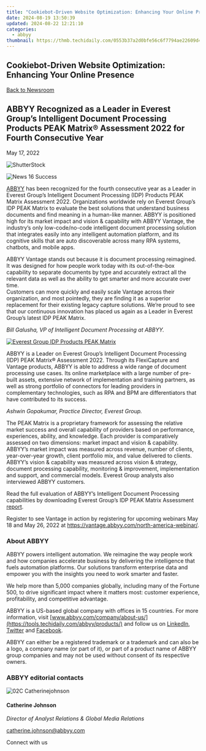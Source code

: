 ```yaml
---
title: "Cookiebot-Driven Website Optimization: Enhancing Your Online Presence"
date: 2024-08-19 13:50:39
updated: 2024-08-22 12:21:10
categories:
  - abbyy
thumbnail: https://thmb.techidaily.com/0553b37a2d0bfe56c6f7794ae22609d4c46a2b30d090cb5ced8396683e115022.jpg
---
```


## Cookiebot-Driven Website Optimization: Enhancing Your Online Presence

[Back to Newsroom](https://tools.techidaily.com/abbyy/products/)

## ABBYY Recognized as a Leader in Everest Group’s Intelligent Document Processing Products PEAK Matrix® Assessment 2022 for Fourth Consecutive Year

May 17, 2022

![ShutterStock](https://content.abbyy.com/-/media/project/abbyy/abbyy/branchtemplates/shutterstock_1272462163_1296-x-729.jpg?h=729&iar=0&w=1296)

![News 16 Success](https://static4.abbyy.com/abbyycommedia/33671/news-16-success.jpg) 

[ABBYY](https://tools.techidaily.com/abbyy/products/) has been recognized for the fourth consecutive year as a Leader in Everest Group’s Intelligent Document Processing (IDP) Products PEAK Matrix Assessment 2022\. Organizations worldwide rely on Everest Group’s IDP PEAK Matrix to evaluate the best solutions that understand business documents and find meaning in a human-like manner. ABBYY is positioned high for its market impact and vision & capability with ABBYY Vantage, the industry’s only low-code/no-code intelligent document processing solution that integrates easily into any intelligent automation platform, and its cognitive skills that are auto discoverable across many RPA systems, chatbots, and mobile apps.

ABBYY Vantage stands out because it is document processing reimagined. It was designed for how people work today with its out-of-the-box capability to separate documents by type and accurately extract all the relevant data as well as the ability to get smarter and more accurate over time.   
Customers can more quickly and easily scale Vantage across their organization, and most pointedly, they are finding it as a superior replacement for their existing legacy capture solutions. We’re proud to see that our continuous innovation has placed us again as a Leader in Everest Group’s latest IDP PEAK Matrix.

_Bill Galusha, VP of Intelligent Document Processing at ABBYY._

[![Everest Group IDP Products PEAK Matrix](https://static1.abbyy.com/abbyycommedia/35705/intelligent-document-processing-everestgroup-peakmatrix-2022.jpg?width=950)](https://www.abbyy.com/media/35705/intelligent-document-processing-everestgroup-peakmatrix-2022.jpg)

ABBYY is a Leader on Everest Group’s Intelligent Document Processing (IDP) PEAK Matrix® Assessment 2022\. Through its FlexiCapture and Vantage products, ABBYY is able to address a wide range of document processing use cases. Its online marketplace with a large number of pre-built assets, extensive network of implementation and training partners, as well as strong portfolio of connectors for leading providers in complementary technologies, such as RPA and BPM are differentiators that have contributed to its success.

_Ashwin Gopakumar, Practice Director, Everest Group._

The PEAK Matrix is a proprietary framework for assessing the relative market success and overall capability of providers based on performance, experiences, ability, and knowledge. Each provider is comparatively assessed on two dimensions: market impact and vision & capability. ABBYY’s market impact was measured across revenue, number of clients, year-over-year growth, client portfolio mix, and value delivered to clients. ABBYY’s vision & capability was measured across vision & strategy, document processing capability, monitoring & improvement, implementation and support, and commercial models. Everest Group analysts also interviewed ABBYY customers.

Read the full evaluation of ABBYY’s Intelligent Document Processing capabilities by downloading Everest Group’s IDP PEAK Matrix Assessment [report](https://tools.techidaily.com/abbyy/products/).

Register to see Vantage in action by registering for upcoming webinars May 18 and May 26, 2022 at <https://vantage.abbyy.com/north-america-webinar/>.

### About ABBYY

ABBYY powers intelligent automation. We reimagine the way people work and how companies accelerate business by delivering the intelligence that fuels automation platforms. Our solutions transform enterprise data and empower you with the insights you need to work smarter and faster. 

We help more than 5,000 companies globally, including many of the Fortune 500, to drive significant impact where it matters most: customer experience, profitability, and competitive advantage.

ABBYY is a US-based global company with offices in 15 countries. For more information, visit [www.abbyy.com/company/about-us/](https://tools.techidaily.com/abbyy/products/) and follow us on [LinkedIn](https://www.linkedin.com/company/abbyy), [Twitter](https://twitter.com/ABBYY%5FSoftware) and [Facebook](https://www.facebook.com/ABBYYsoft).

ABBYY can either be a registered trademark or a trademark and can also be a logo, a company name (or part of it), or part of a product name of ABBYY group companies and may not be used without consent of its respective owners.

### ABBYY editorial contacts

![02C Catherinejohnson](https://static1.abbyy.com/abbyycommedia/23661/02c-catherinejohnson.png)

#### Catherine Johnson

_Director of Analyst Relations & Global Media Relations_

[catherine.johnson@abbyy.com](https://tools.techidaily.com/abbyy/products/)

  
Connect with us

<ins class="adsbygoogle"
     style="display:block"
     data-ad-format="autorelaxed"
     data-ad-client="ca-pub-7571918770474297"
     data-ad-slot="1223367746"></ins>



<ins class="adsbygoogle"
     style="display:block"
     data-ad-client="ca-pub-7571918770474297"
     data-ad-slot="8358498916"
     data-ad-format="auto"
     data-full-width-responsive="true"></ins>
